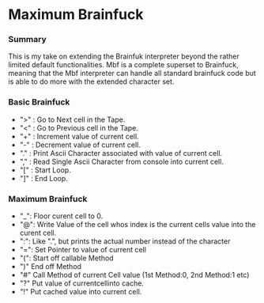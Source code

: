 # Maximum Brainfuck

### Summary
This is my take on extending the Brainfuk interpreter beyond the rather limited default functionalities. Mbf is a complete superset to Brainfuck, meaning that the Mbf interpreter can handle all standard brainfuck code but is able to do more with the extended character set.


### Basic Brainfuck
- ">" : Go to Next cell in the Tape.
- "<" : Go to Previous cell in the Tape.
- "+" : Increment value of current cell.
- "-" : Decrement value of current cell.
- "." : Print Ascii Character associated with value of current cell.
- "," : Read Single Ascii Character from console into current cell. 
- "[" : Start Loop.
- "]" : End Loop.
### Maximum Brainfuck
- "_":  Floor curent cell to 0.
- "@":  Write Value of the cell whos index is the current cells value into the curent cell.
- ":":  Like ".", but prints the actual number instead of the character
- "=":  Set Pointer to value of current cell 
- "(":  Start off callable  Method
- ")"   End off Method
- "#"   Call Method of current Cell value (1st Method:0, 2nd Method:1 etc)
- "?"   Put value of currentcellinto cache.
- "!"   Put cached value into current cell.
